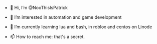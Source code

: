 - 👋 Hi, I’m @NooThisIsPatrick
- 👀 I’m interested in automation and game development
- 🌱 I’m currently learning lua and bash, in roblox and centos on Linode

- 📫 How to reach me: that's a secret. 

<!---
NooThisIsPatrick/NooThisIsPatrick is a ✨ special ✨ repository because its `README.md` (this file) appears on your GitHub profile.
You can click the Preview link to take a look at your changes.
--->

